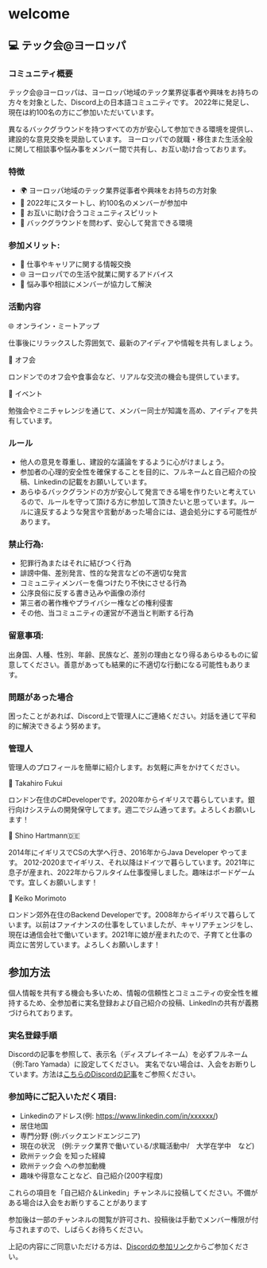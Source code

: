 # welcome

## :computer: テック会@ヨーロッパ

### コミュニティ概要
テック会@ヨーロッパは、ヨーロッパ地域のテック業界従事者や興味をお持ちの方々を対象とした、Discord上の日本語コミュニティです。
2022年に発足し、現在は約100名の方にご参加いただいています。

異なるバックグラウンドを持つすべての方が安心して参加できる環境を提供し、建設的な意見交換を奨励しています。
ヨーロッパでの就職・移住また生活全般に関して相談事や悩み事をメンバー間で共有し、お互い助け合っております。


### 特徴
- 🌍 ヨーロッパ地域のテック業界従事者や興味をお持ちの方対象
- 🚀 2022年にスタートし、約100名のメンバーが参加中
- 🤝 お互いに助け合うコミュニティスピリット
- 📣 バックグラウンドを問わず、安心して発言できる環境

### 参加メリット:

- 💼 仕事やキャリアに関する情報交換
- 🌐 ヨーロッパでの生活や就業に関するアドバイス
- 🤔 悩み事や相談にメンバーが協力して解決

### 活動内容
🌐 オンライン・ミートアップ

仕事後にリラックスした雰囲気で、最新のアイディアや情報を共有しましょう。

🍻 オフ会

ロンドンでのオフ会や食事会など、リアルな交流の機会も提供しています。

🚀 イベント

勉強会やミニチャレンジを通じて、メンバー同士が知識を高め、アイディアを共有しています。
### ルール
- 他人の意見を尊重し、建設的な議論をするように心がけましょう。
- 参加者の心理的安全性を確保することを目的に、フルネームと自己紹介の投稿、Linkedinの記載をお願いしています。
- あらゆるバックグランドの方が安心して発言できる場を作りたいと考えているので、ルールを守って頂ける方に参加して頂きたいと思っています。ルールに違反するような発言や言動があった場合には、退会処分にする可能性があります。

### 禁止行為:

- 犯罪行為またはそれに結びつく行為
- 誹謗中傷、差別発言、性的な発言などの不適切な発言
- コミュニティメンバーを傷つけたり不快にさせる行為
- 公序良俗に反する書き込みや画像の添付
- 第三者の著作権やプライバシー権などの権利侵害
- その他、当コミュニティの運営が不適当と判断する行為

### 留意事項:
出身国、人種、性別、年齢、民族など、差別の理由となり得るあらゆるものに留意してください。善意があっても結果的に不適切な行動になる可能性もあります。

### 問題があった場合
困ったことがあれば、Discord上で管理人にご連絡ください。対話を通じて平和的に解決できるよう努めます。

### 管理人
管理人のプロフィールを簡単に紹介します。お気軽に声をかけてください。

:man: Takahiro Fukui

ロンドン在住のC#Developerです。2020年からイギリスで暮らしています。銀行向けシステムの開発保守してます。週二でジム通ってます。よろしくお願いします！

:woman: Shino Hartmann🇩🇪

2014年にイギリスでCSの大学へ行き、2016年からJava Developer やってます。
2012-2020までイギリス、それ以降はドイツで暮らしています。2021年に息子が産まれ、2022年からフルタイム仕事復帰しました。趣味はボードゲームです。宜しくお願いします！

:woman: Keiko Morimoto

ロンドン郊外在住のBackend Developerです。2008年からイギリスで暮らしています。以前はファイナンスの仕事をしていましたが、キャリアチェンジをし、現在は通信会社で働いています。2021年に娘が産まれたので、子育てと仕事の両立に苦労しています。よろしくお願いします！

## 参加方法
個人情報を共有する機会も多いため、情報の信頼性とコミュニティの安全性を維持するため、全参加者に実名登録および自己紹介の投稿、LinkedInの共有が義務づけられております。

### 実名登録手順
Discordの記事を参照して、表示名（ディスプレイネーム）を必ずフルネーム（例:Taro Yamada）に設定してください。
実名でない場合は、入会をお断りしています。方法は[こちらのDiscordの記事](https://support.discord.com/hc/en-us/articles/12620128861463-New-Usernames-Display-Names
)をご参照ください。

### 参加時にご記入いただく項目:

+ Linkedinのアドレス(例: https://www.linkedin.com/in/xxxxxx/)
+ 居住地国
+ 専門分野 (例:バックエンドエンジニア)
+ 現在の状況　(例:テック業界で働いている/求職活動中/　大学在学中　など)
+ 欧州テック会 を知った経緯
+ 欧州テック会 への参加動機
+ 趣味や得意なことなど、自己紹介(200字程度)

これらの項目を「自己紹介＆Linkedin」チャンネルに投稿してください。不備がある場合は入会をお断りすることがあります

参加後は一部のチャンネルの閲覧が許可され、投稿後は手動でメンバー権限が付与されますので、しばらくお待ちください。

上記の内容にご同意いただける方は、[Discordの参加リンク](https://discord.gg/wfdVaFdW4F)からご参加ください。
